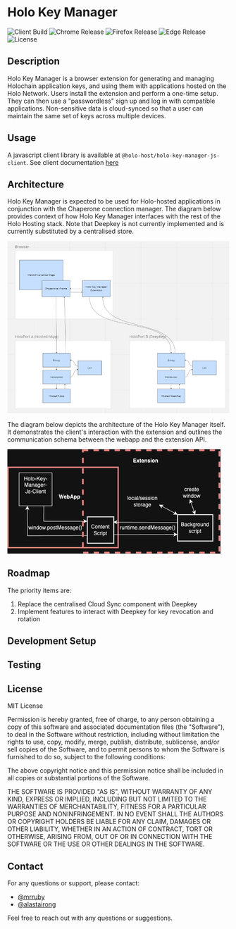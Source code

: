 # Holo Key Manager

![Client Build](https://github.com/holo-host/holo-key-manager/actions/workflows/client.yaml/badge.svg)
![Chrome Release](https://img.shields.io/github/actions/workflow/status/holo-host/holo-key-manager/extension.yaml?label=Chrome%20Release&logo=google-chrome&style=flat-square&job=chrome-release)
![Firefox Release](https://img.shields.io/github/actions/workflow/status/holo-host/holo-key-manager/extension.yaml?label=Firefox%20Release&logo=firefox-browser&style=flat-square&job=firefox-release)
![Edge Release](https://img.shields.io/github/actions/workflow/status/holo-host/holo-key-manager/extension.yaml?label=Edge%20Release&logo=microsoft-edge&style=flat-square&job=edge-release)
![License](https://img.shields.io/badge/license-MIT-blue)

## Description

Holo Key Manager is a browser extension for generating and managing Holochain application keys, and using them with applications hosted on the Holo Network. Users install the extension and perform a one-time setup. They can then use a "passwordless" sign up and log in with compatible applications. Non-sensitive data is cloud-synced so that a user can maintain the same set of keys across multiple devices.

## Usage

A javascript client library is available at `@holo-host/holo-key-manager-js-client`. See client documentation [here](holo-key-manager-js-client/README.md)

## Architecture

Holo Key Manager is expected to be used for Holo-hosted applications in conjunction with the Chaperone connection manager. The diagram below provides context of how Holo Key Manager interfaces with the rest of the Holo Hosting stack. Note that Deepkey is not currently implemented and is currently substituted by a centralised store.

![Holo Hosting Architecture Diagram](./arch_1.png)

The diagram below depicts the architecture of the Holo Key Manager itself. It demonstrates the client's interaction with the extension and outlines the communication schema between the webapp and the extension API.

![Holo Key Manager Architecture Diagram](./arch_2.png)

## Roadmap

The priority items are:

1. Replace the centralised Cloud Sync component with Deepkey
2. Implement features to interact with Deepkey for key revocation and rotation

## Development Setup

## Testing

## License

MIT License

Permission is hereby granted, free of charge, to any person obtaining a copy
of this software and associated documentation files (the "Software"), to deal
in the Software without restriction, including without limitation the rights
to use, copy, modify, merge, publish, distribute, sublicense, and/or sell
copies of the Software, and to permit persons to whom the Software is
furnished to do so, subject to the following conditions:

The above copyright notice and this permission notice shall be included in all
copies or substantial portions of the Software.

THE SOFTWARE IS PROVIDED "AS IS", WITHOUT WARRANTY OF ANY KIND, EXPRESS OR
IMPLIED, INCLUDING BUT NOT LIMITED TO THE WARRANTIES OF MERCHANTABILITY,
FITNESS FOR A PARTICULAR PURPOSE AND NONINFRINGEMENT. IN NO EVENT SHALL THE
AUTHORS OR COPYRIGHT HOLDERS BE LIABLE FOR ANY CLAIM, DAMAGES OR OTHER
LIABILITY, WHETHER IN AN ACTION OF CONTRACT, TORT OR OTHERWISE, ARISING FROM,
OUT OF OR IN CONNECTION WITH THE SOFTWARE OR THE USE OR OTHER DEALINGS IN THE
SOFTWARE.

## Contact

For any questions or support, please contact:

- [@mrruby](https://github.com/mrruby)
- [@alastairong](https://github.com/alastairong)

Feel free to reach out with any questions or suggestions.
